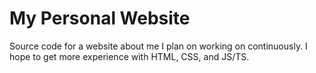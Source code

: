 # My Personal Website
Source code for a website about me I plan on working on continuously. I hope to get more experience with HTML, CSS, and JS/TS.
